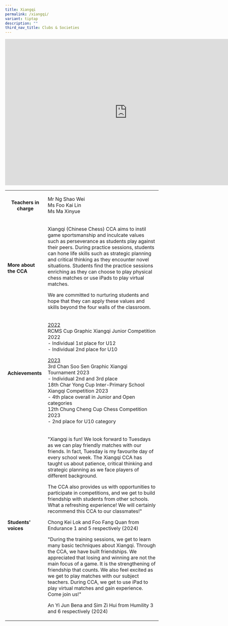 ```yaml
---
title: Xiangqi
permalink: /xiangqi/
variant: tiptap
description: ""
third_nav_title: Clubs & Societies
---
```

<div class="iframe-wrapper">
<iframe height="479" width="800" allowfullscreen="true" frameborder="0" src="https://docs.google.com/presentation/d/e/2PACX-1vT0Nf08WOiIWv0T1JGRyGwcYJN7A7Sm_uwKUdixh4O1rwu_haF2gBI-RV0HZPBmHtVEQaj8Vk1W4Xdu/embed?start=true&amp;loop=true&amp;delayms=3000"></iframe>
</div>
<p></p>
<table style="minWidth: 50px">
<colgroup>
<col>
<col>
</colgroup>
<tbody>
<tr>
<th rowspan="1" colspan="1">
<p><strong>Teachers in charge</strong>
</p>
<p></p>
</th>
<td rowspan="1" colspan="1">
<p>Mr Ng Shao Wei
<br>Ms Foo Kai Lin
<br>Ms Ma Xinyue</p>
</td>
</tr>
<tr>
<td rowspan="1" colspan="1">
<p><strong>More about the CCA</strong>
</p>
</td>
<td rowspan="1" colspan="1">
<p>Xiangqi (Chinese Chess) CCA aims to instil game sportsmanship and inculcate
values such as perseverance as students play against their peers. During
practice sessions, students can hone life skills such as strategic planning
and critical thinking as they encounter novel situations. Students find
the practice sessions enriching as they can choose to play physical chess
matches or use iPads to play virtual matches.</p>
<p>We are committed to nurturing students and hope that they can apply these
values and skills beyond the four walls of the classroom.</p>
</td>
</tr>
<tr>
<td rowspan="1" colspan="1">
<p><strong>Achievements</strong>
</p>
</td>
<td rowspan="1" colspan="1">
<p><u>2022</u>
<br>RCMS Cup Graphic Xiangqi Junior Competition 2022
<br>- Individual 1st place for U12
<br>- Individual 2nd place for U10</p>
<p><u>2023</u>
<br>3rd Chan Soo Sen Graphic Xiangqi Tournament 2023
<br>- Individual 2nd and 3rd place
<br>18th Char Yong Cup Inter-Primary School Xiangqi Competition 2023
<br>- 4th place overall in Junior and Open categories
<br>12th Chung Cheng Cup Chess Competition 2023
<br>- 2nd place for U10 category</p>
<p></p>
</td>
</tr>
<tr>
<td rowspan="1" colspan="1">
<p><strong>Students' voices</strong>
</p>
</td>
<td rowspan="1" colspan="1">
<p>"Xiangqi is fun! We look forward to Tuesdays as we can play friendly matches
with our friends. In fact, Tuesday is my favourite day of every school
week. The Xiangqi CCA has taught us about patience, critical thinking and
strategic planning as we face players of different background.</p>
<p>The CCA also provides us with opportunities to participate in competitions,
and we get to build friendship with students from other schools. What a
refreshing experience! We will certainly recommend this CCA to our classmates!"</p>
<p></p>
<p>Chong Kei Lok and Foo Fang Quan from Endurance 1 and 5 respectively (2024)</p>
<p></p>
<p>"During the training sessions, we get to learn many basic techniques about
Xiangqi. Through the CCA, we have built friendships. We appreciated that
losing and winning are not the main focus of a game. It is the strengthening
of friendship that counts. We also feel excited as we get to play matches
with our subject teachers. During CCA, we get to use iPad to play virtual
matches and gain experience. Come join us!"</p>
<p></p>
<p>An Yi Jun Bena and Sim Zi Hui from Humility 3 and 6 respectively (2024)</p>
</td>
</tr>
</tbody>
</table>
<p></p>